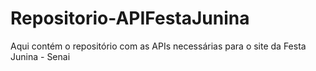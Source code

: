 # Repositorio-APIFestaJunina
 Aqui contém o repositório com as APIs necessárias para o site da Festa Junina - Senai

